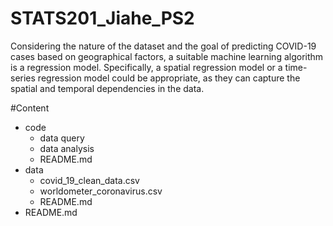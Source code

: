 # STATS201_Jiahe_PS2
Considering the nature of the dataset and the goal of predicting COVID-19 cases based on geographical factors, a suitable machine learning algorithm is a regression model. Specifically, a spatial regression model or a time-series regression model could be appropriate, as they can capture the spatial and temporal dependencies in the data.

#Content
- code
  - data query
  - data analysis
  - README.md
- data
  - covid_19_clean_data.csv
  - worldometer_coronavirus.csv
  - README.md
- README.md
